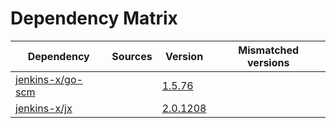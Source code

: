# Dependency Matrix

Dependency | Sources | Version | Mismatched versions
---------- | ------- | ------- | -------------------
[jenkins-x/go-scm](https://github.com/jenkins-x/go-scm) |  | [1.5.76]() | 
[jenkins-x/jx](https://github.com/jenkins-x/jx) |  | [2.0.1208](https://github.com/jenkins-x/jx/releases/tag/v2.0.1208) | 
